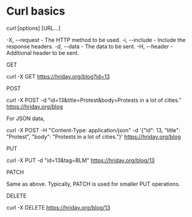 # Curl basics

curl [options] [URL...]

-X, --request - The HTTP method to be used.
-i, --include - Include the response headers.
-d, --data - The data to be sent.
-H, --header - Additional header to be sent.

GET

curl -X GET https://hriday.org/blog?id=13

POST

curl -X POST -d "id=13&title=Protest&body=Protests in a lot of cities." https://hriday.org/blog

For JSON data,

curl -X POST -H "Content-Type: application/json" -d '{"id": 13, "title": "Protest", "body": "Protests in a lot of cities."}' https://hriday.org/blog

PUT

curl -X PUT -d "id=13&tag=BLM" https://hriday.org/blog/13

PATCH

Same as above. Typically, PATCH is used for smaller PUT operations. 

DELETE

curl -X DELETE https://hriday.org/blog/13



